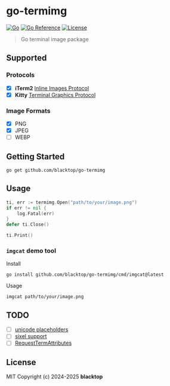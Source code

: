 # go-termimg

[![Go](https://github.com/blacktop/go-termimg/actions/workflows/go.yml/badge.svg)](https://github.com/blacktop/go-termimg/actions/workflows/go.yml) [![Go Reference](https://pkg.go.dev/badge/github.com/blacktop/go-termimg.svg)](https://pkg.go.dev/github.com/blacktop/go-termimg) [![License](http://img.shields.io/:license-mit-blue.svg)](http://doge.mit-license.org)

> Go terminal image package

## Supported

### Protocols

- [x] **iTerm2** [Inline Images Protocol](https://iterm2.com/documentation-images.html)
- [x] **Kitty** [Terminal Graphics Protocol](https://sw.kovidgoyal.net/kitty/graphics-protocol/)

### Image Formats

- [x] PNG
- [x] JPEG
- [ ] WEBP

## Getting Started

```
go get github.com/blacktop/go-termimg
```

## Usage

```go
ti, err := termimg.Open("path/to/your/image.png")
if err != nil {
    log.Fatal(err)
}
defer ti.Close()

ti.Print()
```

### `imgcat` demo tool

Install

```
go install github.com/blacktop/go-termimg/cmd/imgcat@latest
```

Usage

```
imgcat path/to/your/image.png
```

## TODO

- [ ] [unicode placeholders](https://github.com/benjajaja/ratatui-image/blob/afbdd4e79251ef0709e4a2d9281b3ac6eb73291a/src/protocol/kitty.rs#L183C8-L183C19)
- [ ] [sixel support](https://github.com/BourgeoisBear/rasterm/blob/main/sixel.go)
- [ ] [RequestTermAttributes](https://github.com/BourgeoisBear/rasterm/blob/89c5ed90c4401bb687adb4a2cc0a41dacc4c5475/term_misc.go#L163C6-L163C27)

## License

MIT Copyright (c) 2024-2025 **blacktop**